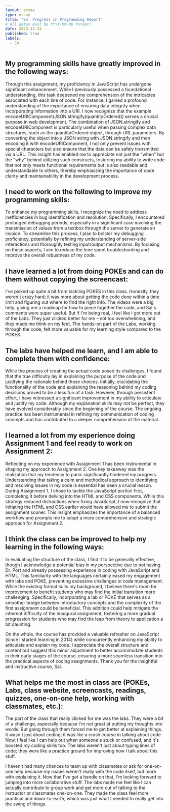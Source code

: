 ```yaml
---
layout: essay
type: essay
title: "E4: Progress in Programming Report"
# All dates must be YYYY-MM-DD format!
date: 2023-11-24
published: true
labels:
  - E4
---
```


<h2> My programming skills have greatly improved in the following ways:</h2>
<p> Through this assignment, my proficiency in JavaScript has undergone significant enhancement. While I previously possessed a foundational understanding, this task deepened my comprehension of the intricacies associated with each line of code. For instance, I gained a profound understanding of the importance of ensuring data integrity when incorporating information into a URI. I now recognize that the example encodeURIComponent(JSON.stringify(quantityOrdered)) serves a crucial purpose in web development. The combination of JSON.stringify and encodeURIComponent is particularly useful when passing complex data structures, such as the quantityOrdered object, through URL parameters. By converting the object into a JSON string with JSON.stringify and then encoding it with encodeURIComponent, I not only prevent issues with special characters but also ensure that the data can be safely transmitted via a URL. This insight has enabled me to appreciate not just the "when" but the "why" behind utilizing such constructs, fostering my ability to write code that not only meets functional requirements but is also readable and understandable to others, thereby emphasizing the importance of code clarity and maintainability in the development process.</p>

<h2> I need to work on the following to improve my programming skills:</h2>
<p> To enhance my programming skills, I recognize the need to address inefficiencies in bug identification and resolution. Specifically, I encountered prolonged debugging periods, especially in a significant case involving the transmission of values from a textbox through the server to generate an invoice. To streamline this process, I plan to bolster my debugging proficiency, potentially by refining my understanding of server-side interactions and thoroughly testing input/output mechanisms. By focusing on these aspects, I aim to reduce the time spent troubleshooting and improve the overall robustness of my code.</p>

<h2> I have learned a lot from doing POKEs and can do them without copying the screencast: </h2>
<p> I've picked up quite a bit from tackling POKES in this class. Honestly, they weren't crazy hard; it was more about getting the code done within a time limit and figuring out where to find the right info. The videos were a big help, giving me a roadmap for how to piece together the code, and Sal's comments were super useful. But if I'm being real, I feel like I got more out of the Labs. They just clicked better for me – not too overwhelming, and they made me think on my feet. The hands-on part of the Labs, working through the code, felt more valuable for my learning style compared to the POKES.</p>


<h2> The labs have helped me learn, and I am able to complete them with confidence:</h2>
<p> While the process of creating the actual code posed its challenges, I found that the true difficulty lay in explaining the purpose of the code and justifying the rationale behind those choices. Initially, elucidating the functionality of the code and explaining the reasoning behind my coding decisions proved to be a less fun of a task. However, through persistent effort, I have witnessed a significant improvement in my ability to articulate and justify my code. Although my explanation skills may not be perfect, they have evolved considerably since the beginning of the course. The ongoing practice has been instrumental in refining my communication of coding concepts and has contributed to a deeper comprehension of the material.</p>

<h2> I learned a lot from my experience doing Assignment 1 and feel ready to work on Assignment 2:</h2>
<p> Reflecting on my experience with Assignment 1 has been instrumental in shaping my approach to Assignment 2. One key takeaway was the realization that my tendency to panic significantly hindered my progress. Understanding that taking a calm and methodical approach to identifying and resolving issues in my code is essential has been a crucial lesson. During Assignment 1, I chose to tackle the JavaScript portion first, completing it before delving into the HTML and CSS components. While this strategy reduced distractions when fixing JavaScript, I now recognize that initiating the HTML and CSS earlier would have allowed me to submit the assignment sooner. This insight emphasizes the importance of a balanced workflow and prompts me to adopt a more comprehensive and strategic approach for Assignment 2.</p>

<h2> I think the class can be improved to help my learning in the following ways:</h2>
<p> In evaluating the structure of the class, I find it to be generally effective, though I acknowledge a potential bias in my perspective due to not having Dr. Port and already possessing experience in coding with JavaScript and HTML. This familiarity with the languages certainly eased my engagement with labs and POKE, preventing excessive challenges in code management. While the existing format suits my background, I believe there's room for improvement to benefit students who may find the initial transition more challenging. Specifically, incorporating a lab or POKE that serves as a smoother bridge between introductory concepts and the complexity of the first assignment could be beneficial. This addition could help mitigate the inherent difficulty of the inaugural assignment, fostering a more gradual progression for students who may find the leap from theory to application a bit daunting.

On the whole, the course has provided a valuable refresher on JavaScript (since I started learning in 2014) while concurrently enhancing my ability to articulate and explain my code. I appreciate the overall structure and content but suggest this minor adjustment to better accommodate students in their early stages of the course, ensuring a more seamless transition into the practical aspects of coding assignments. Thank you for the insightful and instructive course, Sal.</p>

<h2> What helps me the most in class are (POKEs, Labs, class website, screencasts, readings, quizzes, one-on-one help, working with classmates, etc.):</h2>
<p> The part of the class that really clicked for me was the labs. They were a bit of a challenge, especially because I'm not great at putting my thoughts into words. But going through them forced me to get better at explaining things. It wasn't just about coding; it was like a crash course in talking about code. Now, I feel like I can help out when someone's stuck or confused, and it's boosted my coding skills too. The labs weren't just about typing lines of code; they were like a practice ground for improving how I talk about this stuff. 

I haven't had many chances to team up with classmates or ask for one-on-one help because my issues weren't really with the code itself, but more with explaining it. Now that I've got a handle on that, I'm looking forward to jumping into more collaborative stuff. The labs made me feel like I can actually contribute to group work and get more out of talking to the instructor or classmates one-on-one. They made the class feel more practical and down-to-earth, which was just what I needed to really get into the swing of things.</p>
